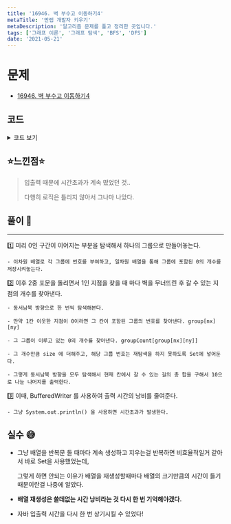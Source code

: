 ```yaml
---
title: '16946. 벽 부수고 이동하기4'
metaTitle: '만렙 개발자 키우기'
metaDescription: '알고리즘 문제를 풀고 정리한 곳입니다.'
tags: ['그래프 이론', '그래프 탐색', 'BFS', 'DFS']
date: '2021-05-21'
---
```


# 문제
- [16946. 벽 부수고 이동하기4](https://www.acmicpc.net/problem/16946)

## 코드

<details><summary> 코드 보기 </summary>

``` java
import java.awt.Point;
import java.io.BufferedReader;
import java.io.BufferedWriter;
import java.io.IOException;
import java.io.InputStreamReader;
import java.io.OutputStreamWriter;
import java.util.HashSet;
import java.util.LinkedList;
import java.util.Queue;
import java.util.Set;
import java.util.StringTokenizer;

public class Q16946 {
    static int dx[] = {-1, 0, 1, 0}, dy[] = {0, 1, 0, -1};
    static int group[][], groupSize[];
    static int n, m, groupCnt, board[][];
    public static void main(String[] args) throws IOException {
        init();
        solution();
    }

    private static void solution() throws IOException {
        makeGroup();
        printBoard();
    }

    private static void printBoard() throws IOException {
        BufferedWriter bw = new BufferedWriter(new OutputStreamWriter(System.out));
        for (int i = 0; i < n; i++) {
            for (int j = 0; j < m; j++) {
                if (board[i][j] == 0) {
                    bw.write("0");
                }
                else {
                    int size = 1;
                    Set<Integer> visited = new HashSet<>();
                    for (int d = 0; d < 4; d++) {
                        int nx = i + dx[d], ny = j + dy[d];

                        if(isBorder(nx, ny) && !visited.contains(group[nx][ny]) && board[nx][ny] == 0){
                            size += groupSize[group[nx][ny]];
                            visited.add(group[nx][ny]);
                        }
                    }
                    bw.write("" + size % 10);
                }
            }
            bw.write("\n");
        }
        bw.flush();
    }

    private static void makeGroup() {
        for (int i = 0; i < n; i++) {
            for (int j = 0; j < m; j++) {
                if(board[i][j] == 0 && group[i][j] == -1){
                    int size = 1;
                    Queue<Point> q = new LinkedList<>();
                    group[i][j] = groupCnt;
                    q.add(new Point(i, j));
                    while (!q.isEmpty()) {
                        Point here = q.poll();
                        for (int d = 0; d < 4; d++) {
                            int nx = here.x + dx[d], ny = here.y + dy[d];
                            if(!isBorder(nx, ny) || group[nx][ny] != -1 || board[nx][ny] == 1)
                                continue;
                            group[nx][ny] = groupCnt;
                            q.add(new Point(nx, ny));
                            size += 1;
                        }
                    }
                    groupSize[groupCnt++] = size;
                }
            }
        }
    }

    private static boolean isBorder(int x, int y) {
        return (x >= 0 && x < n && y >=0 && y< m);
    }


    private static void init() throws IOException {
        BufferedReader br = new BufferedReader(new InputStreamReader(System.in));
        StringTokenizer st=  new StringTokenizer(br.readLine());
        n = stoi(st.nextToken());
        m = stoi(st.nextToken());
        board = new int[n][m];
        group = new int[n][m]; groupSize = new int[n*m];
        for (int i = 0; i < n; i++) {
            char[] line = br.readLine().toCharArray();
            for (int j = 0; j < m; j++) {
                board[i][j] = line[j] - '0';
                group[i][j] = -1;
            }
        }
    }

    private static int stoi(String str) {
        return Integer.parseInt(str);
    }
}

```
</details>

## ⭐️느낀점⭐️
> 입출력 때문에 시간초과가 계속 떴었던 것..
> 
> 다행히 로직은 틀리지 않아서 그나마 나았다.

## 풀이 📣
<hr/>

1️⃣ 미리 0인 구간이 이어지는 부분을 탐색해서 하나의 그룹으로 만들어놓는다.

    - 이차원 배열로 각 그룹에 번호를 부여하고, 일차원 배열을 통해 그룹에 포함된 0의 개수를 저장시켜놓는다.

    
2️⃣ 이후 2중 포문을 돌리면서 1인 지점을 찾을 때 마다 벽을 무너뜨린 후 갈 수 있는 지점의 개수를 찾아낸다.

    - 동서남북 방향으로 한 번씩 탐색해본다.

    - 만약 1칸 이웃한 지점이 0이라면 그 칸이 포함된 그룹의 번호를 찾아낸다. group[nx][ny]

    - 그 그룹이 이루고 있는 0의 개수를 찾아낸다. groupCount[group[nx][ny]]

    - 그 개수만큼 size 에 더해주고, 해당 그룹 번호는 재탐색을 하지 못하도록 Set에 넣어둔다.

    - 그렇게 동서남북 방향을 모두 탐색해서 현재 칸에서 갈 수 있는 길의 총 합을 구해서 10으로 나눈 나머지를 출력한다.


3️⃣ 이때, BufferedWriter 를 사용하여 출력 시간의 낭비를 줄여준다.

    - 그냥 System.out.println() 을 사용하면 시간초과가 발생한다.


## 실수 😅

- 그냥 배열을 반복문 돌 때마다 계속 생성하고 지우는걸 반복하면 비효율적일거 같아서 바로 Set을 사용했었는데, 
  
    그렇게 하면 안되는 이유가 배열을 재생성할때마다 배열의 크기만큼의 시간이 들기 때문이란걸 나중에 알았다. 
 
 
- **배열 재생성은 쓸데없는 시간 낭비라는 것 다시 한 번 기억해야겠다.**


- 자바 입출력 시간을 다시 한 번 상기시킬 수 있었다!